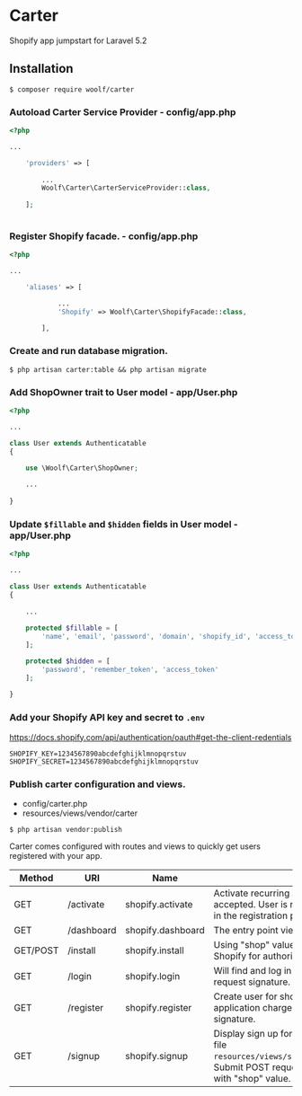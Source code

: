# Carter
Shopify app jumpstart for Laravel 5.2

## Installation

```
$ composer require woolf/carter
```

### Autoload Carter Service Provider - config/app.php

```php
<?php

...

    'providers' => [
    
        ...
        Woolf\Carter\CarterServiceProvider::class,
    
    ];
    
```

### Register Shopify facade. - config/app.php

```php
<?php

...

    'aliases' => [

            ...
            'Shopify' => Woolf\Carter\ShopifyFacade::class,

        ],

```

### Create and run database migration.

```
$ php artisan carter:table && php artisan migrate
```

### Add ShopOwner trait to User model - app/User.php

```php
<?php

...

class User extends Authenticatable
{

    use \Woolf\Carter\ShopOwner;
    
    ...
    
}

```

### Update `$fillable` and `$hidden` fields in User model - app/User.php

```php
<?php

...

class User extends Authenticatable
{
    
    ...
    
    protected $fillable = [
        'name', 'email', 'password', 'domain', 'shopify_id', 'access_token', 'charge_id'
    ];

    protected $hidden = [
        'password', 'remember_token', 'access_token'
    ];
    
}

```

### Add your Shopify API key and secret to `.env`

https://docs.shopify.com/api/authentication/oauth#get-the-client-redentials

```
SHOPIFY_KEY=1234567890abcdefghijklmnopqrstuv
SHOPIFY_SECRET=1234567890abcdefghijklmnopqrstuv
```

### Publish carter configuration and views.

- config/carter.php
- resources/views/vendor/carter

```
$ php artisan vendor:publish
```

Carter comes configured with routes and views to quickly get users registered with your app.

Method | URI | Name | Description
--- | --- | --- | ---
GET | /activate | shopify.activate | Activate recurring application charge after user has accepted. User is redirected here as the final step in the registration process.
GET | /dashboard | shopify.dashboard | The entry point view for your app.
GET/POST | /install | shopify.install | Using "shop" value from request, redirects to Shopify for authorization to access shop's data.
GET | /login | shopify.login | Will find and log in user. Requires valid Shopify request signature. 
GET | /register | shopify.register | Create user for shop and setup recurring application charge. Requires valid Shopify request signature.
GET | /signup | shopify.signup | Display sign up form view. You'll need to create this file `resources/views/shopify/auth/register.blade.php`. Submit POST request to `route(shopify.install)` with "shop" value.


